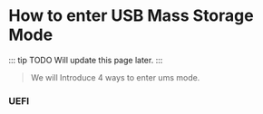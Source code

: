 # How to enter USB Mass Storage Mode
::: tip TODO
Will update this page later.
:::

> We will Introduce 4 ways to enter ums mode.

### UEFI